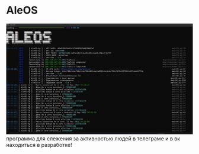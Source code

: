 # AleOS
![пример работы](https://github.com/SS342/AleOS/blob/main/AleOS/foto1.jpg)
программа для слежения за активностью людей в телеграме и в вк
находиться в разработке!
